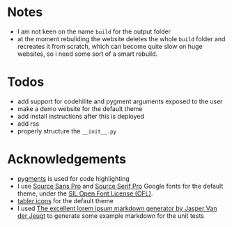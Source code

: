 # Notes
- I am not keen on the name `build` for the output folder
- at the moment rebuliding the website deletes the whole `build` folder and recreates it from scratch, which can become quite slow on huge websites, so i need some sort of a smart rebuild.

# Todos
- add support for codehilite and pygment arguments exposed to the user
- make a demo website for the default theme
- add install instructions after this is deployed
- add rss
- properly structure the `__init__.py`

# Acknowledgements
- [pygments](https://pygments.org/) is used for code highlighting
- I use [Source Sans Pro](https://fonts.google.com/specimen/Source+Sans+Pro) and [Source Serif Pro](https://fonts.google.com/specimen/Source+Serif+Pro) Google fonts for the default theme, under the [SIL Open Font License (OFL)](https://scripts.sil.org/cms/scripts/page.php?site_id=nrsi&id=OFL).
- [tabler icons](https://tabler-icons.io/) for the default theme
- I used [The excellent lorem ipsum markdown generator by Jasper Van der Jeugt](https://jaspervdj.be/lorem-markdownum/) to generate some example markdown for the unit tests
